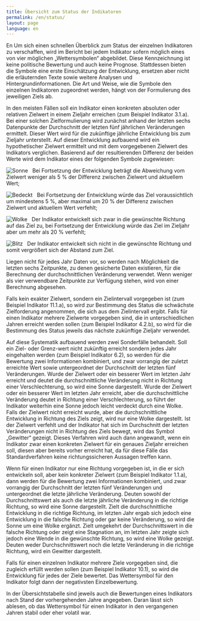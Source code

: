 ```yaml
---
title: Übersicht zum Status der Indikatoren
permalink: /en/status/
layout: page
language: en
---
```

En 
Um sich einen schnellen Überblick zum Status der einzelnen Indikatoren zu verschaffen, wird im Bericht bei jedem Indikator sofern möglich eines von vier möglichen „Wettersymbolen“ abgebildet. Diese Kennzeichnung ist keine politische Bewertung und auch keine Prognose. Stattdessen bieten die Symbole eine erste Einschätzung der Entwicklung, ersetzen aber nicht die erläuternden Texte sowie weitere Analysen und Hintergrundinformationen. Die Art und Weise, wie die Symbole den einzelnen Indikatoren zugeordnet werden, hängt von der Formulierung des jeweiligen Ziels ab.

In den meisten Fällen soll ein Indikator einen konkreten absoluten oder relativen Zielwert in einem Zieljahr erreichen (zum Beispiel Indikator 3.1.a). Bei einer solchen Zielformulierung wird zunächst anhand der letzten sechs Datenpunkte der Durchschnitt der letzten fünf jährlichen Veränderungen ermittelt. Dieser Wert wird für die zukünftige jährliche Entwicklung bis zum Zieljahr unterstellt. Auf dieser Entwicklung aufbauend wird ein hypothetischer Zielwert ermittelt und mit dem vorgegebenen Zielwert des Indikators verglichen. Basierend auf der resultierenden Differenz der beiden Werte wird dem Indikator eines der folgenden Symbole zugewiesen:

<img src="https://g205sdgs.github.io/sdg-indicators/public/Wettersymbole/Sonne.png" alt="Sonne" /> &nbsp;  Bei Fortsetzung der Entwicklung beträgt die Abweichung vom Zielwert weniger als 5 % der Differenz zwischen Zielwert und aktuellem Wert;

<img src="https://g205sdgs.github.io/sdg-indicators/public/Wettersymbole/Bedeckt.png" alt="Bedeckt" /> &nbsp;  Bei Fortsetzung der Entwicklung würde das Ziel voraussichtlich um mindestens 5 %, aber maximal um 20 % der Differenz zwischen Zielwert und aktuellem Wert verfehlt;

<img src="https://g205sdgs.github.io/sdg-indicators/public/Wettersymbole/Wolke.png" alt="Wolke" /> &nbsp;  Der Indikator entwickelt sich zwar in die gewünschte Richtung auf das Ziel zu, bei Fortsetzung der Entwicklung würde das Ziel im Zieljahr aber um mehr als 20 % verfehlt;

<img src="https://g205sdgs.github.io/sdg-indicators/public/Wettersymbole/Blitz.png" alt="Blitz" /> &nbsp;  Der Indikator entwickelt sich nicht in die gewünschte Richtung und somit vergrößert sich der Abstand zum Ziel.

Liegen nicht für jedes Jahr Daten vor, so werden nach Möglichkeit die letzten sechs Zeitpunkte, zu denen gesicherte Daten existieren, für die Berechnung der durchschnittlichen Veränderung verwendet. Wenn weniger als vier verwendbare Zeitpunkte zur Verfügung stehen, wird von einer Berechnung abgesehen.

Falls kein exakter Zielwert, sondern ein Zielintervall vorgegeben ist (zum Beispiel Indikator 11.1.a), so wird zur Bestimmung des Status die schwächste Zielforderung angenommen, die sich aus dem Zielintervall ergibt. Falls für einen Indikator mehrere Zielwerte vorgegeben sind, die in unterschiedlichen Jahren erreicht werden sollen (zum Beispiel Indikator 4.2.b), so wird für die Bestimmung des Status jeweils das nächste zukünftige Zieljahr verwendet.

Auf diese Systematik aufbauend werden zwei Sonderfälle behandelt. Soll ein Ziel- oder Grenz-wert nicht zukünftig erreicht sondern jedes Jahr eingehalten werden (zum Beispiel Indikator 6.2), so werden für die Bewertung zwei Informationen kombiniert, und zwar vorrangig der zuletzt erreichte Wert sowie untergeordnet der Durchschnitt der letzten fünf Veränderungen. Wurde der Zielwert oder ein besserer Wert im letzten Jahr erreicht und deutet die durchschnittliche Veränderung nicht in Richtung einer Verschlechterung, so wird eine Sonne dargestellt. Wurde der Zielwert oder ein besserer Wert im letzten Jahr erreicht, aber die durchschnittliche Veränderung deutet in Richtung einer Verschlechterung, so führt der Indikator weiterhin eine Sonne jedoch leicht verdeckt durch eine Wolke. Falls der Zielwert nicht erreicht wurde, aber die durchschnittliche Entwicklung in Richtung des Ziels zeigt, wird nur eine Wolke dargestellt. Ist der Zielwert verfehlt und der Indikator hat sich im Durchschnitt der letzten Veränderungen nicht in Richtung des Ziels bewegt, wird das Symbol „Gewitter“ gezeigt. Dieses Verfahren wird auch dann angewandt, wenn ein Indikator zwar einen konkreten Zielwert für ein genaues Zieljahr erreichen soll, diesen aber bereits vorher erreicht hat, da für diese Fälle das Standardverfahren keine richtungssicheren Aussagen treffen kann.

Wenn für einen Indikator nur eine Richtung vorgegeben ist, in die er sich entwickeln soll, aber kein konkreter Zielwert (zum Beispiel Indikator 1.1.a), dann werden für die Bewertung zwei Informationen kombiniert, und zwar vorrangig der Durchschnitt der letzten fünf Veränderungen und untergeordnet die letzte jährliche Veränderung. Deuten sowohl der Durchschnittswert als auch die letzte jährliche Veränderung in die richtige Richtung, so wird eine Sonne dargestellt. Zielt die durchschnittliche Entwicklung in die richtige Richtung, im letzten Jahr ergab sich jedoch eine Entwicklung in die falsche Richtung oder gar keine Veränderung, so wird die Sonne um eine Wolke ergänzt. Zielt umgekehrt der Durchschnittswert in die falsche Richtung oder zeigt eine Stagnation an, im letzten Jahr zeigte sich jedoch eine Wende in die gewünschte Richtung, so wird eine Wolke gezeigt. Deuten weder Durchschnittswert noch die letzte Veränderung in die richtige Richtung, wird ein Gewitter dargestellt.

Falls für einen einzelnen Indikator mehrere Ziele vorgegeben sind, die zugleich erfüllt werden sollen (zum Beispiel Indikator 10.1), so wird die Entwicklung für jedes der Ziele bewertet. Das Wettersymbol für den Indikator folgt dann der negativsten Einzelbewertung.

In der Übersichtstabelle sind jeweils auch die Bewertungen eines Indikators nach Stand der vorhergehenden Jahre angegeben. Daran lässt sich ablesen, ob das Wettersymbol für einen Indikator in den vergangenen Jahren stabil oder eher volatil war.
